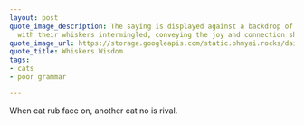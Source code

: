 ```yaml
---
layout: post
quote_image_description: The saying is displayed against a backdrop of playful cats
  with their whiskers intermingled, conveying the joy and connection sharing brings.
quote_image_url: https://storage.googleapis.com/static.ohmyai.rocks/daily/2023-10-22.jpg
quote_title: Whiskers Wisdom
tags:
- cats
- poor grammar

---
```


When cat rub face on, another cat no is rival.